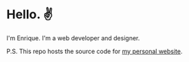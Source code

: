 # Hello. :v:

I'm Enrique. I'm a web developer and designer.

P.S. This repo hosts the source code for [my personal website](https://ruizdurazo.com).
